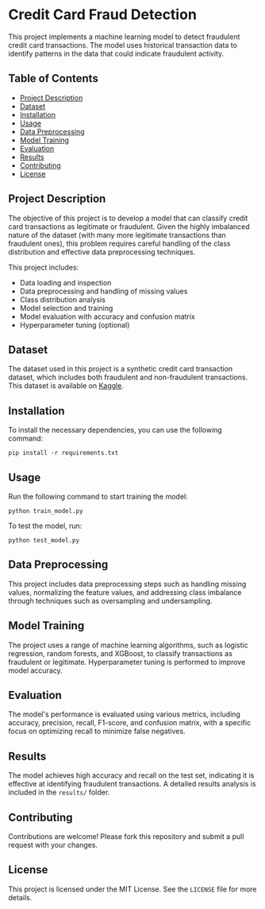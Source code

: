 <!DOCTYPE html>
<html lang="en">
<head>
  <meta charset="UTF-8">
  <meta name="viewport" content="width=device-width, initial-scale=1.0">
 
</head>
<body>

<h1>Credit Card Fraud Detection</h1>

<p>This project implements a machine learning model to detect fraudulent credit card transactions. The model uses historical transaction data to identify patterns in the data that could indicate fraudulent activity.</p>

<h2>Table of Contents</h2>
<ul>
  <li><a href="#project-description">Project Description</a></li>
  <li><a href="#dataset">Dataset</a></li>
  <li><a href="#installation">Installation</a></li>
  <li><a href="#usage">Usage</a></li>
  <li><a href="#data-preprocessing">Data Preprocessing</a></li>
  <li><a href="#model-training">Model Training</a></li>
  <li><a href="#evaluation">Evaluation</a></li>
  <li><a href="#results">Results</a></li>
  <li><a href="#contributing">Contributing</a></li>
  <li><a href="#license">License</a></li>
</ul>

<h2 id="project-description">Project Description</h2>

<p>The objective of this project is to develop a model that can classify credit card transactions as legitimate or fraudulent. Given the highly imbalanced nature of the dataset (with many more legitimate transactions than fraudulent ones), this problem requires careful handling of the class distribution and effective data preprocessing techniques.</p>

<p>This project includes:</p>
<ul>
  <li>Data loading and inspection</li>
  <li>Data preprocessing and handling of missing values</li>
  <li>Class distribution analysis</li>
  <li>Model selection and training</li>
  <li>Model evaluation with accuracy and confusion matrix</li>
  <li>Hyperparameter tuning (optional)</li>
</ul>

<h2 id="dataset">Dataset</h2>

<p>The dataset used in this project is a synthetic credit card transaction dataset, which includes both fraudulent and non-fraudulent transactions. This dataset is available on <a href="https://www.kaggle.com/mlg-ulb/creditcardfraud">Kaggle</a>.</p>

<h2 id="installation">Installation</h2>

<p>To install the necessary dependencies, you can use the following command:</p>

<pre><code>pip install -r requirements.txt</code></pre>

<h2 id="usage">Usage</h2>

<p>Run the following command to start training the model:</p>

<pre><code>python train_model.py</code></pre>

<p>To test the model, run:</p>

<pre><code>python test_model.py</code></pre>

<h2 id="data-preprocessing">Data Preprocessing</h2>

<p>This project includes data preprocessing steps such as handling missing values, normalizing the feature values, and addressing class imbalance through techniques such as oversampling and undersampling.</p>

<h2 id="model-training">Model Training</h2>

<p>The project uses a range of machine learning algorithms, such as logistic regression, random forests, and XGBoost, to classify transactions as fraudulent or legitimate. Hyperparameter tuning is performed to improve model accuracy.</p>

<h2 id="evaluation">Evaluation</h2>

<p>The model's performance is evaluated using various metrics, including accuracy, precision, recall, F1-score, and confusion matrix, with a specific focus on optimizing recall to minimize false negatives.</p>

<h2 id="results">Results</h2>

<p>The model achieves high accuracy and recall on the test set, indicating it is effective at identifying fraudulent transactions. A detailed results analysis is included in the <code>results/</code> folder.</p>

<h2 id="contributing">Contributing</h2>

<p>Contributions are welcome! Please fork this repository and submit a pull request with your changes.</p>

<h2 id="license">License</h2>

<p>This project is licensed under the MIT License. See the <code>LICENSE</code> file for more details.</p>

</body>
</html>

